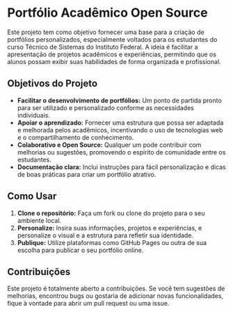# Portfólio Acadêmico Open Source

Este projeto tem como objetivo fornecer uma base para a criação de portfólios personalizados, especialmente voltados para os estudantes do curso Técnico de Sistemas do Instituto Federal. A ideia é facilitar a apresentação de projetos acadêmicos e experiências, permitindo que os alunos possam exibir suas habilidades de forma organizada e profissional.

## Objetivos do Projeto

- **Facilitar o desenvolvimento de portfólios:** Um ponto de partida pronto para ser utilizado e personalizado conforme as necessidades individuais.
- **Apoiar o aprendizado:** Fornecer uma estrutura que possa ser adaptada e melhorada pelos acadêmicos, incentivando o uso de tecnologias web e o compartilhamento de conhecimento.
- **Colaborativo e Open Source:** Qualquer um pode contribuir com melhorias ou sugestões, promovendo o espírito de comunidade entre os estudantes.
- **Documentação clara:** Inclui instruções para fácil personalização e dicas de boas práticas para criar um portfólio atrativo.

## Como Usar

1. **Clone o repositório:** Faça um fork ou clone do projeto para o seu ambiente local.
2. **Personalize:** Insira suas informações, projetos e experiências, e personalize o visual e a estrutura para refletir sua identidade.
3. **Publique:** Utilize plataformas como GitHub Pages ou outra de sua escolha para publicar o seu portfólio online.

## Contribuições

Este projeto é totalmente aberto a contribuições. Se você tem sugestões de melhorias, encontrou bugs ou gostaria de adicionar novas funcionalidades, fique à vontade para abrir um pull request ou uma issue.
